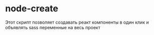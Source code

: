# node-create
Этот скрипт позволяет создавать реакт компоненты в один клик и объявлять sass переменные на весь проект
